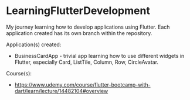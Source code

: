 # LearningFlutterDevelopment
My journey learning how to develop applications using Flutter.
Each application created has its own branch within the repository.

Application(s) created:
  * BusinessCardApp - trivial app learning how to use different widgets in Flutter, especially Card, ListTile, Column, Row, CircleAvatar.

Course(s):
  * https://www.udemy.com/course/flutter-bootcamp-with-dart/learn/lecture/14482104#overview
